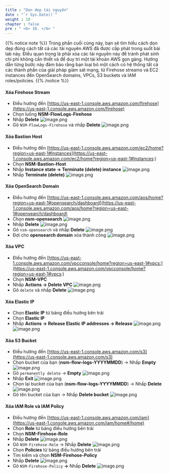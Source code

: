 ```yaml
---
title : "Dọn dẹp tài nguyên"
date : "`r Sys.Date()`"
weight : 10
chapter : false
pre : " <b> 10. </b> "
---
```


{{% notice note %}}
Trong phần cuối cùng này, bạn sẽ tìm hiểu cách dọn dẹp đúng cách tất cả các tài nguyên AWS đã được cấp phát trong suốt bài lab này. Điều quan trọng là phải xóa các tài nguyên này để tránh phát sinh chi phí không cần thiết và để duy trì một tài khoản AWS gọn gàng. Hướng dẫn từng bước này đảm bảo rằng bạn loại bỏ một cách có hệ thống tất cả các thành phần của giải pháp giám sát mạng, từ Firehose streams và EC2 instances đến OpenSearch domains, VPCs, S3 buckets và IAM roles/policies.
{{% /notice %}}

#### Xóa Firehose Stream
- Điều hướng đến [https://us-east-1.console.aws.amazon.com/firehose](https://us-east-1.console.aws.amazon.com/firehose)
- Chọn luồng **NSM-FlowLogs-Firehose**
- Nhấp **Delete**
    ![image.png](/images/10/image.png)
- Gõ `NSM-FlowLogs-Firehose` và nhấp **Delete**
    ![image.png](/images/10/image%201.png)
#### Xóa Bastion Host
- Điều hướng đến [https://us-east-1.console.aws.amazon.com/ec2/home?region=us-east-1#Instances](https://us-east-1.console.aws.amazon.com/ec2/home?region=us-east-1#Instances:)
- Chọn **NSM-Bastion-Host**
- Nhấp **Instance state → Terminate (delete) instance**
    ![image.png](/images/10/image%202.png)
- Nhấp **Terminate (delete)**
    ![image.png](/images/10/image%203.png)
#### Xóa OpenSearch Domain
- Điều hướng đến [https://us-east-1.console.aws.amazon.com/aos/home?region=us-east-1#opensearch/dashboard](https://us-east-1.console.aws.amazon.com/aos/home?region=us-east-1#opensearch/dashboard)
- Chọn **nsm-opensearch**
    ![image.png](/images/10/image%204.png)
- Nhấp **Delete**
    ![image.png](/images/10/image%205.png)
- Gõ `nsm-opensearch` và nhấp **Delete**
    ![image.png](/images/10/image%206.png)
- Đợi cho **opensearch domain** xóa thành công
    ![image.png](/images/10/image%207.png)
#### Xóa VPC
- Điều hướng đến [https://us-east-1.console.aws.amazon.com/vpcconsole/home?region=us-east-1#vpcs:](https://us-east-1.console.aws.amazon.com/vpcconsole/home?region=us-east-1#vpcs:)
- Chọn **NSM-VPC**
- Nhấp **Actions → Delete VPC**
    ![image.png](/images/10/image%208.png)
- Gõ `delete` và nhấp **Delete**
    ![image.png](/images/10/image%209.png)
#### Xóa Elastic IP
- Chọn **Elastic IP** từ bảng điều hướng bên trái
- Chọn **Elastic IP**
- Nhấp **Actions → Release Elastic IP addresses → Release**
    ![image.png](/images/10/image%2010.png)
    ![image.png](/images/10/image%2011.png)
#### Xóa S3 Bucket
- Điều hướng đến [https://us-east-1.console.aws.amazon.com/s3](https://us-east-1.console.aws.amazon.com/s3)
- Chọn bucket của bạn (**nsm-flow-logs-YYYYMMDD**) → Nhấp **Empty**
    ![image.png](/images/10/image%2012.png)
- Gõ `permanently delete` *→* **Empty**
    ![image.png](/images/10/image%2013.png)
- Nhấp **Exit**
    ![image.png](/images/10/image%2014.png)
- Chọn lại bucket của bạn (**nsm-flow-logs-YYYYMMDD**) → Nhấp **Delete**
    ![image.png](/images/10/image%2015.png)
- Gõ tên bucket của bạn → Nhấp **Delete bucket**
    ![image.png](/images/10/image%2016.png)
#### Xóa IAM Role và IAM Policy
- Điều hướng đến [https://us-east-1.console.aws.amazon.com/iam](https://us-east-1.console.aws.amazon.com/iam/home#/home)
- Chọn **Role** từ bảng điều hướng bên trái
- Chọn **NSM-Firehose-Role**
- Nhấp **Delete**
    ![image.png](/images/10/image%2017.png)
- Gõ `NSM-Firehose-Role` → Nhấp **Delete**
![image.png](/images/10/image%2018.png)
- Chọn **Policies** từ bảng điều hướng bên trái
- Tìm kiếm và chọn **NSM-Firehose-Policy**
- Nhấp **Delete**
![image.png](/images/10/image%2019.png)
- Gõ `NSM-Firehose-Policy` **→** Nhấp **Delete**
![image.png](/images/10/image%2020.png)